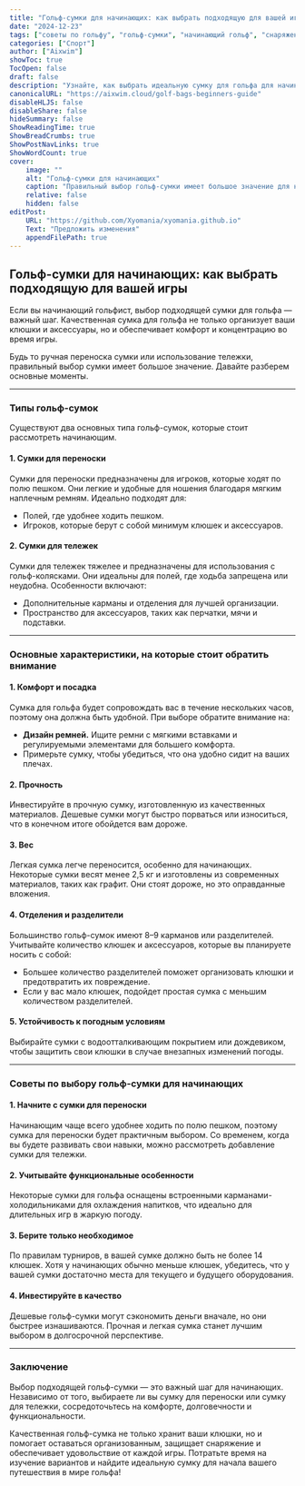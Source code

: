 ```yaml
---
title: "Гольф-сумки для начинающих: как выбрать подходящую для вашей игры"
date: "2024-12-23"
tags: ["советы по гольфу", "гольф-сумки", "начинающий гольф", "снаряжение для гольфа", "аксессуары для гольфа"]
categories: ["Спорт"]
author: ["Aixwim"]
showToc: true
TocOpen: false
draft: false
description: "Узнайте, как выбрать идеальную сумку для гольфа для начинающих. Рассмотрите типы, особенности и советы по выбору сумки, которая соответствует вашим потребностям и улучшает вашу игру."
canonicalURL: "https://aixwim.cloud/golf-bags-beginners-guide"
disableHLJS: false
disableShare: false
hideSummary: false
ShowReadingTime: true
ShowBreadCrumbs: true
ShowPostNavLinks: true
ShowWordCount: true
cover:
    image: ""
    alt: "Гольф-сумки для начинающих"
    caption: "Правильный выбор гольф-сумки имеет большое значение для начинающих."
    relative: false
    hidden: false
editPost:
    URL: "https://github.com/Xyomania/xyomania.github.io"
    Text: "Предложить изменения"
    appendFilePath: true
---
```


## Гольф-сумки для начинающих: как выбрать подходящую для вашей игры  

Если вы начинающий гольфист, выбор подходящей сумки для гольфа — важный шаг. Качественная сумка для гольфа не только организует ваши клюшки и аксессуары, но и обеспечивает комфорт и концентрацию во время игры.  

Будь то ручная переноска сумки или использование тележки, правильный выбор сумки имеет большое значение. Давайте разберем основные моменты.  

---

### **Типы гольф-сумок**  

Существуют два основных типа гольф-сумок, которые стоит рассмотреть начинающим.  

#### 1. **Сумки для переноски**  
Сумки для переноски предназначены для игроков, которые ходят по полю пешком. Они легкие и удобные для ношения благодаря мягким наплечным ремням. Идеально подходят для:  
- Полей, где удобнее ходить пешком.  
- Игроков, которые берут с собой минимум клюшек и аксессуаров.  

#### 2. **Сумки для тележек**  
Сумки для тележек тяжелее и предназначены для использования с гольф-колясками. Они идеальны для полей, где ходьба запрещена или неудобна. Особенности включают:  
- Дополнительные карманы и отделения для лучшей организации.  
- Пространство для аксессуаров, таких как перчатки, мячи и подставки.  

---

### **Основные характеристики, на которые стоит обратить внимание**  

#### 1. **Комфорт и посадка**  
Сумка для гольфа будет сопровождать вас в течение нескольких часов, поэтому она должна быть удобной. При выборе обратите внимание на:  
- **Дизайн ремней.** Ищите ремни с мягкими вставками и регулируемыми элементами для большего комфорта.  
- Примерьте сумку, чтобы убедиться, что она удобно сидит на ваших плечах.  

#### 2. **Прочность**  
Инвестируйте в прочную сумку, изготовленную из качественных материалов. Дешевые сумки могут быстро порваться или износиться, что в конечном итоге обойдется вам дороже.  

#### 3. **Вес**  
Легкая сумка легче переносится, особенно для начинающих. Некоторые сумки весят менее 2,5 кг и изготовлены из современных материалов, таких как графит. Они стоят дороже, но это оправданные вложения.  

#### 4. **Отделения и разделители**  
Большинство гольф-сумок имеют 8–9 карманов или разделителей. Учитывайте количество клюшек и аксессуаров, которые вы планируете носить с собой:  
- Большее количество разделителей поможет организовать клюшки и предотвратить их повреждение.  
- Если у вас мало клюшек, подойдет простая сумка с меньшим количеством разделителей.  

#### 5. **Устойчивость к погодным условиям**  
Выбирайте сумки с водоотталкивающим покрытием или дождевиком, чтобы защитить свои клюшки в случае внезапных изменений погоды.  

---

### **Советы по выбору гольф-сумки для начинающих**  

#### 1. **Начните с сумки для переноски**  
Начинающим чаще всего удобнее ходить по полю пешком, поэтому сумка для переноски будет практичным выбором. Со временем, когда вы будете развивать свои навыки, можно рассмотреть добавление сумки для тележки.  

#### 2. **Учитывайте функциональные особенности**  
Некоторые сумки для гольфа оснащены встроенными карманами-холодильниками для охлаждения напитков, что идеально для длительных игр в жаркую погоду.  

#### 3. **Берите только необходимое**  
По правилам турниров, в вашей сумке должно быть не более 14 клюшек. Хотя у начинающих обычно меньше клюшек, убедитесь, что у вашей сумки достаточно места для текущего и будущего оборудования.  

#### 4. **Инвестируйте в качество**  
Дешевые гольф-сумки могут сэкономить деньги вначале, но они быстрее изнашиваются. Прочная и легкая сумка станет лучшим выбором в долгосрочной перспективе.  

---

### **Заключение**  

Выбор подходящей гольф-сумки — это важный шаг для начинающих. Независимо от того, выбираете ли вы сумку для переноски или сумку для тележки, сосредоточьтесь на комфорте, долговечности и функциональности.  

Качественная гольф-сумка не только хранит ваши клюшки, но и помогает оставаться организованным, защищает снаряжение и обеспечивает удовольствие от каждой игры. Потратьте время на изучение вариантов и найдите идеальную сумку для начала вашего путешествия в мире гольфа!  
